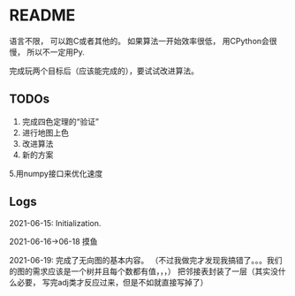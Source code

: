 # README


语言不限，
可以跑C或者其他的。
如果算法一开始效率很低， 用CPython会很慢， 所以不一定用Py.

完成玩两个目标后（应该能完成的），要试试改进算法。
## TODOs
1. 完成四色定理的“验证”
2. 进行地图上色
3. 改进算法
4. 新的方案

5.用numpy接口来优化速度
## Logs

2021-06-15:
Initialization.

2021-06-16->06-18
摸鱼

2021-06-19:
完成了无向图的基本内容。
（不过我做完才发现我搞错了。。。我们的图的需求应该是一个树并且每个数都有值，，，）
把邻接表封装了一层（其实没什么必要， 写完adj类才反应过来，但是不如就直接写掉了）
